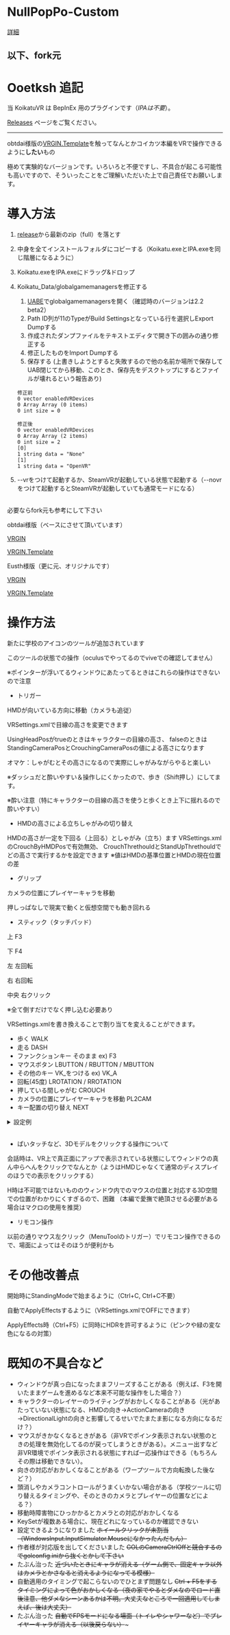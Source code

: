# NullPopPo-Custom
[詳細](https://github.com/NullPopPoLab/KoikatuVR/blob/master/!NullPopPo-Custom.md)

以下、fork元
---
# Ooetksh 追記

当 KoikatuVR は BepInEx 用のプラグインです（*IPAは不要*）。

[Releases](https://github.com/Ooetksh/KoikatuVR/releases) ページをご覧ください。

---

obtdai様版の[VRGIN.Template](https://github.com/obtdai/VRGIN.Template)を触ってなんとかコイカツ本編をVRで操作できるように**したい**もの

極めて実験的なバージョンです。いろいろと不便ですし、不具合が起こる可能性も高いですので、そういったことをご理解いただいた上で自己責任でお願いします。

# 導入方法
1. [release](https://github.com/vrhth/KoikatuVR/releases)から最新のzip（full）を落とす
1. 中身を全てインストールフォルダにコピーする（Koikatu.exeとIPA.exeを同じ階層になるように）
1. Koikatu.exeをIPA.exeにドラッグ&ドロップ
1. Koikatu_Data/globalgamemanagersを修正する
    1. [UABE](https://github.com/DerPopo/UABE/releases)でglobalgamemanagersを開く（確認時のバージョンは2.2 beta2）
    1. Path ID列が11のTypeがBuild Settingsとなっている行を選択しExport Dumpする
    1. 作成されたダンプファイルをテキストエディタで開き下の囲みの通り修正する
    1. 修正したものをImport Dumpする
    1. 保存する (上書きしようとすると失敗するので他の名前か場所で保存してUAB閉じてから移動、このとき、保存先をデスクトップにするとファイルが壊れるという報告あり)
    ~~~
    修正前
    0 vector enabledVRDevices
    0 Array Array (0 items)
    0 int size = 0

    修正後
    0 vector enabledVRDevices
    0 Array Array (2 items)
    0 int size = 2
    [0]
    1 string data = "None"
    [1]
    1 string data = "OpenVR"
    ~~~
    
1. --vrをつけて起動するか、SteamVRが起動している状態で起動する（--novrをつけて起動するとSteamVRが起動していても通常モードになる）

<br />
必要ならfork元も参考にして下さい

obtdai様版（ベースにさせて頂いています）

[VRGIN](https://github.com/obtdai/VRGIN)

[VRGIN.Template](https://github.com/obtdai/VRGIN.Template)

Eusth様版（更に元、オリジナルです）

[VRGIN](https://github.com/Eusth/VRGIN)

[VRGIN.Template](https://github.com/Eusth/VRGIN.Template)

# 操作方法
新たに学校のアイコンのツールが追加されています

このツールの状態での操作（oculusでやってるのでviveでの確認してません）

※ポインターが浮いてるウィンドウにあたってるときはこれらの操作はできないので注意

* トリガー

HMDが向いている方向に移動（カメラも追従）

VRSettings.xmlで目線の高さを変更できます

UsingHeadPosがtrueのときはキャラクターの目線の高さ、
falseのときはStandingCameraPosとCrouchingCameraPosの値による高さになります

オマケ：しゃがむとその高さになるので実際にしゃがみながらやると楽しい

※ダッシュだと酔いやすい＆操作しにくかったので、歩き（Shift押し）にしてます。

※酔い注意（特にキャラクターの目線の高さを使うと歩くとき上下に揺れるので酔いやすい）

* HMDの高さによる立ちしゃがみの切り替え

HMDの高さが一定を下回る（上回る）としゃがみ（立ち）ます
VRSettings.xmlのCrouchByHMDPosで有効無効、
CrouchThrethouldとStandUpThrethouldでどの高さで実行するかを設定できます
※値はHMDの基準位置とHMDの現在位置の差

* グリップ

カメラの位置にプレイヤーキャラを移動

押しっぱなしで現実で動くと仮想空間でも動き回れる

* スティック（タッチパッド）

上 F3

下 F4

左 左回転

右 右回転

中央 右クリック

※全て倒すだけでなく押し込む必要あり

VRSettings.xmlを書き換えることで割り当てを変えることができます。

* 歩く WALK
* 走る DASH
* ファンクションキー そのまま ex) F3
* マウスボタン LBUTTON / RBUTTON / MBUTTON
* その他のキー VK_をつける ex) VK_A
* 回転(45度) LROTATION / RROTATION
* 押している間しゃがむ CROUCH
* カメラの位置にプレイヤーキャラを移動 PL2CAM
* キー配置の切り替え NEXT

<details><summary>設定例</summary><div>
(トリガーで歩き、グリップしている間しゃがむ、↑設定/→マップ移動/←ステータス/・右クリ)と
(トリガーでダッシュ、グリップしている間HMDの位置にキャラを移動、↑左クリ/←→左右回転/・中央クリ)を↓を押すたびに切り替える
    
~~~
  <KeySets>
    <KeySet>
      <Trigger>WALK</Trigger>
      <Grip>CROUCH</Grip>
      <Up>F1</Up>
      <Down>NEXT</Down>
      <Right>F3</Right>
      <Left>F4</Left>
      <Center>RBUTTON</Center>
    </KeySet>
    <KeySet>
      <Trigger>DASH</Trigger>
      <Grip>PL2CAM</Grip>
      <Up>LBUTTON</Up>
      <Down>NEXT</Down>
      <Right>RROTATION</Right>
      <Left>LROTATION</Left>
      <Center>MBUTTON</Center>
    </KeySet>
  </KeySets>
~~~
</div></details>
<br />

* ぱいタッチなど、3Dモデルをクリックする操作について

会話時は、VR上で真正面にアップで表示されている状態にしてウィンドウの真ん中らへんをクリックでなんとか（ようはHMDじゃなくて通常のディスプレイのほうでの表示をクリックする）

H時は不可能ではないもののウィンドウ内でのマウスの位置と対応する3D空間での位置がわかりにくすぎるので、困難
（本編で愛撫で絶頂させる必要がある場合はマクロの使用を推奨）

* リモコン操作

以前の通りマウス左クリック（MenuToolのトリガー）でリモコン操作できるので、場面によってはそのほうが便利かも

# その他改善点
開始時にStandingModeで始まるように（Ctrl+C, Ctrl+C不要）

自動でApplyEffectsするように（VRSettings.xmlでOFFにできます）

ApplyEffects時（Ctrl+F5）に同時にHDRを許可するように（ピンクや緑の変な色になるの対策）

# 既知の不具合など
* ウィンドウが真っ白になったままフリーズすることがある（例えば、F3を開いたままゲームを進めるなど本来不可能な操作をした場合？）
* キャラクターのレイヤーのライティングがおかしくなることがある（光があたっていない状態になる、HMDの向き→ActionCameraの向き→DirectionalLightの向きと影響してるせいでたまたま影になる方向になるだけ？）
* マウスがきかなくなるときがある（非VRでポインタ表示されない状態のときの処理を無効化してるのが戻ってしまうときがある）。メニュー出すなど非VR環境でポインタ表示される状態にすれば一応操作はできる（もちろんその際は移動できない）。
* 向きの対応がおかしくなることがある（ワープツールで方向転換した後など？）
* 頭消しやカメラコントロールがうまくいかない場合がある（学校ツールに切り替えるタイミングや、そのときのカメラとプレイヤーの位置などによる？）
* 移動時障害物にひっかかるとカメラとの対応がおかしくなる
* KeySetが複数ある場合に、現在どれになっているのか確認できない
* 設定できるようになりました ~~ホイールクリックが未割当（WindowsInput.InputSimulator.Mouseになかったんだもん）~~
* 作者様が対応版を出してくださいました ~~GOLのCameraCtrlOffと競合するのでgolconfig.iniから抜くとかして下さい~~
* たぶん治った ~~近づいたときにキャラが消える（ゲーム側で、固定キャラ以外はカメラとかさなると消えるようになってる模様）~~
* 自動適用のタイミングで起こらないのでひとまず問題なし ~~Ctrl + F5をするタイミングによって色がおかしくなる（夜の家でやるとダメなのでロード直後注意、他ダメなシーンあるかは不明。大丈夫なところで一回適用してしまえば、後は大丈夫）~~
* たぶん治った ~~自動でFPSモードになる場面（トイレやシャワーなど）でプレイヤーキャラが消える（以後戻らない）~~~

